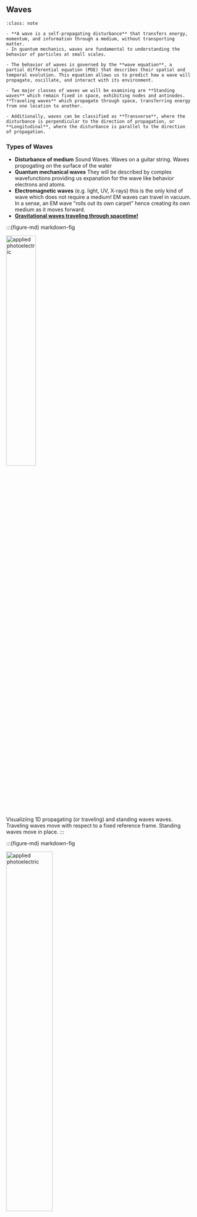 
## Waves

```{admonition} What you need to know
:class: note

- **A wave is a self-propagating disturbance** that transfers energy, momentum, and information through a medium, without transporting matter. 
- In quantum mechanics, waves are fundamental to understanding the behavior of particles at small scales.

- The behavior of waves is governed by the **wave equation**, a partial differential equation (PDE) that describes their spatial and temporal evolution. This equation allows us to predict how a wave will propagate, oscillate, and interact with its environment.

- Two major classes of waves we will be examining are **Standing waves** which remain fixed in space, exhibiting nodes and antinodes. **Traveling waves** which propagate through space, transferring energy from one location to another.

- Additionally, waves can be classified as **Transverse**, where the disturbance is perpendicular to the direction of propagation, or **Longitudinal**, where the disturbance is parallel to the direction of propagation.
```


### Types of Waves

- **Disturbance of medium** Sound Waves. Waves on a guitar string. Waves propogating on the surface of the water
- **Quantum mechanical waves** They will be described by complex wavefunctions providing us expanation for the wave like behavior electrons and atoms. 
- **Electromagnetic waves** (e.g. light, UV, X-rays) this is the only kind of wave which does not require a medium! EM waves can travel in vacuum. In a sense, an EM wave "rolls out its own carpet” hence creating its own medium as it moves forward. 
- [**Gravitational waves traveling through spacetime!**]((https://www.youtube.com/watch?v=xj6vV3T4ok8)) 


:::{figure-md} markdown-fig

<img src="./images/propage_stand.gif" alt="applied photoelectric" class="bg-primary mb-1" width="40%">

Visualiziing 1D propagating (or traveling) and standing waves waves. Traveling waves move with respect to a fixed reference frame. Standing waves move in place. 
:::

:::{figure-md} markdown-fig

<img src="https://media.giphy.com/media/og52So0BUmZVe/giphy.gif" alt="applied photoelectric" class="bg-primary mb-1" width="50%">

Transverse waves carry distrubance perpendicular to the direction of wave propogation. Longitudinal waves carry disturbance along the direction of wave propogation. 
:::


### Defining wave mathematically  

- Since wave is a moving disturbance $u$, we describe this disturbance (e.g. vertical displacement) by specifying change of disturbance as a function of space $x$ and time $t$ via some mathematical function $f$: 

$$u = f(x, t)$$

- Imagine surfing on an ocean wave. For an observer (surfer) standing on a wave the wave stands still at the same coordinate $x'$. 
- For the observer standing on the shore the coordinate x of wave front moves away with a constant velocity: 

$$x=x'+vt$$

- Assuming that shape of the wave stays the same we can express the motion of wave in the reference frame of the still observer: 

$$f(x,t)=f(x')$$

$$u(x,t) = f(x-vt)$$


### Periodic traveling waves.

:::{figure-md} markdown-fig

<img src="./images/lec5_Introwave.jpg" alt="applied photoelectric" class="bg-primary mb-1" width="50%">

Wave that is periodic in space and time
:::

- We will be working a lot with periodic waves that have a periodic shape hence can be described by sine or cosine or their combination. Here is a general expression of sin wave: 

$$y(x,t)= A \sin(kx+\phi)$$

- Let us now turn this sinusoidal form into a wave traveling along x axis:

$$
y(x,t)= A \sin(k(x-vt)+\phi)=A \sin(kx-\omega t+\phi)
$$

- **Amplitude** $A$: specifies maximum disturbance. 
- **Wave number** $k$: specifies periodicity in space.
- **Angular frequency** $\omega=kv$: specifies periodicity in time.
- **Initial phase** $\phi$: initial phase. E.g where does wave start at $t=0$ $x=0$ often we just set $\phi=0$.

- When describing waves it is much more convenient to work with complex representation. One can always extract real or imaginary part after calculations. 

:::{admonition} **Complex exponential representation of waves**
:class: warning

$$u(x,t) = Ae^{i(kx-\omega t)}$$

:::


### Wave equation. 

- We obtain equation of motion by using the chain rule and taking partial derivatives of $u$ with respect to $x$ and $t$.

:::{admonition} **Waves satisfy a wave equation**
:class: dropdown, tip

 - take two derivatives with respect to $t$

$$u_{xx}^{''} = (ik)^2 u = -k^2u$$

- take two derivatives with respect to $x$

$$u_{tt}^{''} = (-i\omega)^2 u= -\omega^2u$$

- Now take the ration to replace u:


$$\frac{u_{xx}^{''}}{u_{tt}^{''}}  = \frac{k^2}{\omega^2} = \frac{1}{v^2}$$

$$u_{xx}^{''} = \frac{1}{v^2}u_{tt}^{''} $$

:::

- Just as in classical mechanics we need to take second derivative in order to get the equation of motion that is determined by initial position and velocity. By using the chain rule and taking one more derivative with respect to $x$ and $t$ we obtain:


:::{admonition}
:class: important

$$\frac{\partial^2 u(x,t)}{\partial x^2 } = \frac{1}{v^2}\frac{\partial^2 u(x,t)}{\partial t^2}$$ 

:::

- We just obtained a 1D classical wave equation. Solutions of this equation are functions of time and space called wave functions. 

### Combinding waves: interference

- We are often interested in the result of multiple waves interacting with one another which can be described mathematically when we add up waves. 

- Combinging waves creates a new wave that again obyes wave equation. This known as the **linear superposition principle**  if waves $u_A$ and $u_B$ are both solutions of the wave equation, then so is a wave $u_C = u_A + u_B$.


- **Interference** – a phenomenon of combining waves which results in a new wave of greater, lower, or the same amplitude.

:::{figure-md} markdown-fig

<img src="https://media.giphy.com/media/F3RijSq6e8fi8/giphy.gif" alt="applied photoelectric" class="bg-primary mb-1" width="50%">

Illustration of wave interference
:::


:::{figure-md} markdown-fig

<img src="./images/phasors.gif" alt="applied photoelectric" class="bg-primary mb-1" width="20%">

Combining waves produces a new wave. Illlustrated using complex representation and real representation. 
:::


:::{admonition} **Wave interference: derivation**
:class: dropdown, tip

Given the two waves:

$$
\Psi_1(x,t) = e^{i(kx - \omega t + \phi_1)}
$$

$$
\Psi_2(x,t) = e^{i(kx - \omega t + \phi_2)}
$$

We want to sum them:

$$
\Psi_{\text{total}}(x,t) = e^{i(kx - \omega t + \phi_1)} + e^{i(kx - \omega t + \phi_2)}
$$

**Step-by-Step Derivation**

1. **Factor out the common exponential term** $e^{i(kx - \omega t)}$:

$$
\Psi_{\text{total}}(x,t) = e^{i(kx - \omega t)} \left( e^{i\phi_1} + e^{i\phi_2} \right)
$$

2. **Use the exponential addition identity**:

We can rewrite the sum of two exponentials with different phases $\phi_1$ and $\phi_2$ as follows:

$$
e^{i\phi_1} + e^{i\phi_2} = e^{i \frac{\phi_1 + \phi_2}{2}} \left( e^{i \frac{\phi_1 - \phi_2}{2}} + e^{-i \frac{\phi_1 - \phi_2}{2}} \right)
$$

3. **Simplify the remaining terms**:

The term in parentheses is a sum of exponentials with opposite signs in the exponents, which is:

$$
e^{i \frac{\phi_1 - \phi_2}{2}} + e^{-i \frac{\phi_1 - \phi_2}{2}} = 2 \cos\left( \frac{\phi_1 - \phi_2}{2} \right)
$$

4. **Substitute back**:

Substitute this back into the expression for $\Psi_{\text{total}}(x,t)$:

$$
\Psi_{\text{total}}(x,t) = e^{i(kx - \omega t)} \cdot 2 \cos\left( \frac{\phi_1 - \phi_2}{2} \right) e^{i \frac{\phi_1 + \phi_2}{2}}
$$

5. **Combine the exponents**:

Finally, combine the exponents into one:

$$
\Psi_{\text{total}}(x,t) = 2 \cos\left( \frac{\phi_1 - \phi_2}{2} \right) e^{i \left( kx - \omega t + \frac{\phi_1 + \phi_2}{2} \right)}
$$

- note that if phases differe by $\pi/2$ we get zero complete destructive interference. One the other hand when they match the amplitude is doubled.

**Conclusion**

Thus, the sum of two complex exponentials with different phases $\phi_1$ and $\phi_2$ can be expressed as a single complex exponential with the total phase $\frac{\phi_1 + \phi_2}{2}$ and an amplitude modulated by $\cos\left( \frac{\phi_1 - \phi_2}{2} \right)$.


:::

### Wave interference: demonstration. 

- When two waves interfere, their amplitude can double (constructive interference) become 0 (destructive interference) or anything in between:

- $\phi=0$ Fully constructive interference $y(x,t)=2A \cos(kx-\omega t)$
- $\phi=\pi$ Fully destructive interference. $y(x,t)=0$

:::{figure-md} markdown-fig

<img src="https://upload.wikimedia.org/wikipedia/commons/5/5d/Waventerference.gif" alt="applied photoelectric" class="bg-primary mb-1" width="70%">

Constructive vs destructive intereference. 
:::

### Example Problems





